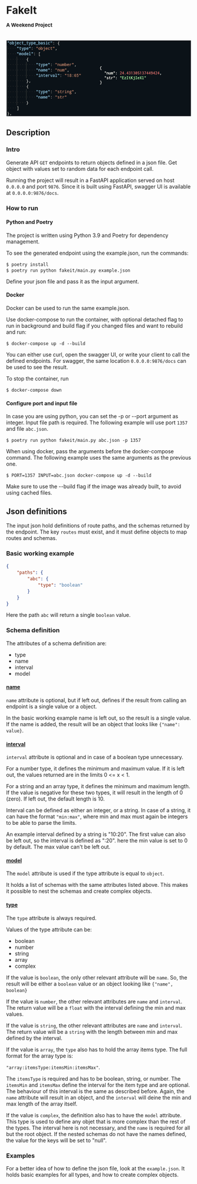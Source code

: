 # FakeIt </br> <sup><sup><sub><sub>A Weekend Project</sub></sub></sup></sup>

![](./assets/fakeit.gif)

## Description

### Intro

Generate API `GET` endpoints to return objects defined in a json file.
Get object with values set to random data for each endpoint call.

Running the project will result in a FastAPI application served on host `0.0.0.0` and port `9876`.
Since it is built using FastAPI, swagger UI is available at `0.0.0.0:9876/docs`.

### How to run

#### Python and Poetry

The project is written using Python 3.9 and Poetry for dependency management.

To see the generated endpoint using the example.json, run the commands:
```shell
$ poetry install
$ poetry run python fakeit/main.py example.json
```

Define your json file and pass it as the input argument.

#### Docker

Docker can be used to run the same example.json.

Use docker-compose to run the container, with optional detached flag to run in background and build flag if you changed files and want to rebuild and run:
```shell
$ docker-compose up -d --build
```


You can either use curl, open the swagger UI, or write your client to call the defined endpoints.
For swagger, the same location `0.0.0.0:9876/docs` can be used to see the result.

To stop the container, run

```shell
$ docker-compose down
```

#### Configure port and input file

In case you are using python, you can set the -p or --port argument as integer.
Input file path is required.
The following example will use port `1357` and file `abc.json`.

```shell
$ poetry run python fakeit/main.py abc.json -p 1357
```

When using docker, pass the arguments before the docker-compose command.
The following example uses the same arguments as the previous one.

```shell
$ PORT=1357 INPUT=abc.json docker-compose up -d --build
```

Make sure to use the --build flag if the image was already built, to avoid using cached files.

## Json definitions

The input json hold definitions of route paths, and the schemas returned by the endpoint.
The key `routes` must exist, and it must define objects to map routes and schemas.

### Basic working example

```json
{
    "paths": {
        "abc": {
            "type": "boolean"
        }
    }
}
```

Here the path `abc` will return a single `boolean` value.


### Schema definition

The attributes of a schema definition are:

- type
- name
- interval
- model


#### <u>name</u>

`name` attribute is optional, but if left out, defines if the result from calling an endpoint is a single value or a object.

In the basic working example name is left out, so the result is a single value.
If the name is added, the result will be an object that looks like `{"name": value}`.

#### <u>interval</u>

`interval` attribute is optional and in case of a boolean type unnecessary.

For a number type, it defines the minimum and maximum value. If it is left out, the values returned are in the limits 0 <= x < 1.

For a string and an array type, it defines the minimum and maximum length. If the value is negative for these two types, it will result in the length of 0 (zero). If left out, the default length is 10.

Interval can be defined as either an integer, or a string.
In case of a string, it can have the format `"min:max"`, where min and max must again be integers to be able to parse the limits.

An example interval defined by a string is "10:20". The first value can also be left out, so the interval is defined as ":20". here the min value is set to 0 by default. The max value can't be left out.

#### <u>model</u>

The `model` attribute is used if the type attribute is equal to `object`.

It holds a list of schemas with the same attributes listed above.
This makes it possible to nest the schemas and create complex objects.

#### <u>type</u>

The `type` attribute is always required.

Values of the type attribute can be:

- boolean
- number
- string
- array
- complex

If the value is `boolean`, the only other relevant attribute will be `name`.
So, the result will be either a `boolean` value or an object looking like `{"name", boolean}`

If the value is `number`, the other relevant attributes are `name` and `interval`.
The return value will be a `float` with the interval defining the min and max values.

If the value is `string`, the other relevant attributes are `name` and `interval`.
The return value will be a `string` with the length between min and max defined by the interval.

If the value is `array`, the `type` also has to hold the array items type.
The full format for the array type is:

`"array:itemsType:itemsMin:itemsMax"`.

The `itemsType` is required and has to be boolean, string, or number. The `itemsMin` and `itemsMax` define the interval for the item type and are optional. The behaviour of this interval is the same as described before.
Again, the `name` attribute will result in an object, and the `interval` will deine the min and max length of the array itself.

If the value is `complex`, the definition also has to have the `model` attribute.
This type is used to define any objet that is more complex than the rest of the types.
The interval here is not necessary, and the `name` is required for all but the root object.
If the nested schemas do not have the names defined, the value for the keys will be set to "null".

### Examples

For a better idea of how to define the json file, look at the `example.json`.
It holds basic examples for all types, and how to create complex objects.

